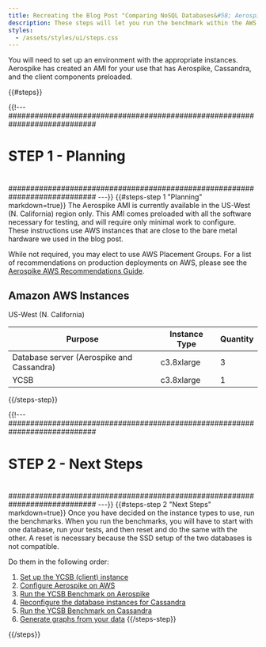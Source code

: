 ```yaml
---
title: Recreating the Blog Post "Comparing NoSQL Databases&#58; Aerospike and Cassandra - Benchmarking for Real" on AWS
description: These steps will let you run the benchmark within the AWS environment using the Aerospike Aerobench AMI.
styles:
  - /assets/styles/ui/steps.css
---
```

You will need to set up an environment with the appropriate instances. Aerospike has created an AMI for your use that has Aerospike, Cassandra, and the client components preloaded.

{{#steps}}

{{!---
  ############################################################################
  #
  # STEP 1 - Planning
  #
  ############################################################################
---}}
{{#steps-step 1 "Planning" markdown=true}}
The Aerospike AMI is currently available in the US-West (N. California) region only. This AMI comes preloaded with all the software necessary for testing, and will require only minimal work to configure. These instructions use AWS instances that are close to the bare metal hardware we used in the blog post.

While not required, you may elect to use AWS Placement Groups. For a list of recommendations on production deployments on AWS, please see the [Aerospike AWS Recommendations Guide](/docs/deploy_guides/aws/recommendations).

## Amazon AWS Instances
US-West (N. California)

| Purpose         | Instance Type | Quantity |
| --------------- | ------------- | --- |
| Database server (Aerospike and Cassandra) | c3.8xlarge     | 3 |
| YCSB            | c3.8xlarge    | 1 |

{{/steps-step}}

{{!---
  ############################################################################
  #
  # STEP 2 - Next Steps
  #
  ############################################################################
---}}
{{#steps-step 2 "Next Steps" markdown=true}}
Once you have decided on the instance types to use, run the benchmarks. When you run the benchmarks, you will have to start with one database, run your tests, and then reset and do the same with the other. A reset is necessary because the SSD setup of the two databases is not compatible. 

Do them in the following order:
  1. [Set up the YCSB (client) instance](/docs/benchmarks/cassandra/simple_ycsb/ycsb_aws.html)
  1. [Configure Aerospike on AWS](/docs/benchmarks/cassandra/simple_ycsb/aerospike_aws.html)
  1. [Run the YCSB Benchmark on Aerospike](/docs/benchmarks/cassandra/simple_ycsb/ycsb_aerospike.html)
  1. [Reconfigure the database instances for Cassandra](/docs/benchmarks/cassandra/simple_ycsb/cassandra_aws.html)
  1. [Run the YCSB Benchmark on Cassandra](/docs/benchmarks/cassandra/simple_ycsb/ycsb_cassandra.html)
  1. [Generate graphs from your data](/docs/benchmarks/cassandra/simple_ycsb/graphs.html)
{{/steps-step}}

{{/steps}}
